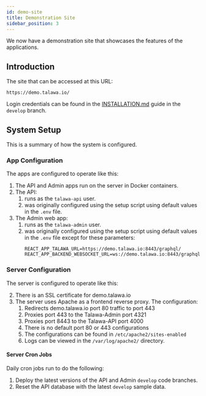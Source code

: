 ```yaml
---
id: demo-site
title: Demonstration Site
sidebar_position: 3
---
```


We now have a demonstration site that showcases the features of the applications.

## Introduction

The site that can be accessed at this URL:

```
https://demo.talawa.io/
```

Login credentials can be found in the [INSTALLATION.md](https://github.com/PalisadoesFoundation/talawa-api/blob/develop/INSTALLATION.md#user-accounts-and-organizations) guide in the `develop` branch.

## System Setup

This is a summary of how the system is configured.

### App Configuration

The apps are configured to operate like this:

1. The API and Admin apps run on the server in Docker containers.
2. The API:
   1. runs as the `talawa-api` user.
   2. was originally configured using the setup script using default values in the `.env` file.
3. The Admin web app:
   1. runs as the `talawa-admin` user.
   2. was originally configured using the setup script using default values in the `.env` file except for these parameters:
      ```
      REACT_APP_TALAWA_URL=https://demo.talawa.io:8443/graphql/
      REACT_APP_BACKEND_WEBSOCKET_URL=ws://demo.talawa.io:8443/graphql/
      ```

### Server Configuration

The server is configured to operate like this:

2. There is an SSL certificate for demo.talawa.io
3. The server uses Apache as a frontend reverse proxy. The configuration:
   1. Redirects demo.talawa.io port 80 traffic to port 443
   2. Proxies port 443 to the Talawa-Admin port 4321
   3. Proxies port 8443 to the Talawa-API port 4000
   4. There is no default port 80 or 443 configurations
   5. The configurations can be found in `/etc/apache2/sites-enabled`
   6. Logs can be viewed in the `/var/log/apache2/` directory.

#### Server Cron Jobs

Daily cron jobs run to do the following:

1. Deploy the latest versions of the API and Admin `develop` code branches.
2. Reset the API database with the latest `develop` sample data.
